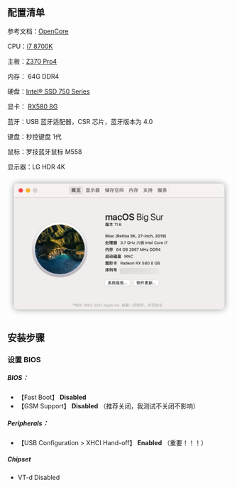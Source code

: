 ## 配置清单

参考文档：[OpenCore](https://dortania.github.io/OpenCore-Install-Guide/)

CPU：[i7 8700K](https://ark.intel.com/content/www/cn/zh/ark/products/126684/intel-core-i7-8700k-processor-12m-cache-up-to-4-70-ghz.html)

主板：[Z370 Pro4](https://www.asrock.com/mb/Intel/Z370%20Pro4/index.asp)

内存： 64G DDR4 

硬盘：[Intel® SSD 750 Series](https://ark.intel.com/content/www/us/en/ark/products/86742/intel-ssd-750-series-400gb-2-5in-pcie-3-0-20nm-mlc.html)

显卡：  [RX580 8G](https://www.gigabyte.com/tw/Graphics-Card/GV-RX580GAMING-8GD-rev-10-11-12#kf)

蓝牙：USB 蓝牙适配器，CSR 芯片，蓝牙版本为 4.0

键盘：秒控键盘 1代

鼠标：罗技蓝牙鼠标 M558

显示器：LG HDR 4K

![bigsur](img/bigsur.png)

## 安装步骤

### 设置 BIOS

##### BIOS：

- 【Fast Boot】  **Disabled**
- 【GSM Support】 **Disabled** （推荐关闭，我测试不关闭不影响）

##### Peripherals：

- 【USB Configuration > XHCI Hand-off】  **Enabled**  （重要！！！）

##### Chipset

- VT-d Disabled
